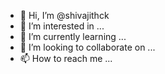 - 👋 Hi, I’m @shivajithck
- 👀 I’m interested in ...
- 🌱 I’m currently learning ...
- 💞️ I’m looking to collaborate on ...
- 📫 How to reach me ...

<!---
shivajithck/shivajithck is a ✨ special ✨ repository because its `README.md` (this file) appears on your GitHub profile.
You can click the Preview link to take a look at your changes.
--->
